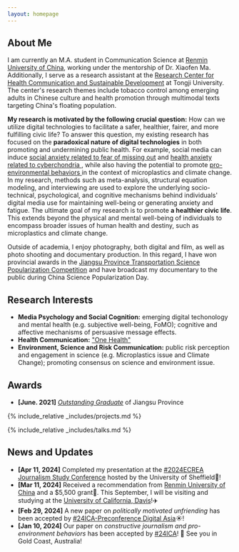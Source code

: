 ```yaml
---
layout: homepage
---
```


## About Me

<!-- I'm a <a href="https://med.nyu.edu/departments-institutes/population-health/divisions-sections-centers/biostatistics/" target="_blank"> Statistics </a> M.A. student in communication science at <a href="https://en.ruc.edu.cn/" target="_blank"> Renmin University of China</a>, -->
I am currently an M.A. student in Communication Science at <a href="https://en.ruc.edu.cn/" target="_blank">Renmin University of China</a>, working under the mentorship of Dr. Xiaofen Ma. Additionally, I serve as a research assistant at the <a href="https://am.tongji.edu.cn/EN/index.htm" target="_blank">Research Center for Health Communication and Sustainable Development</a> at Tongji University. The center's research themes include tobacco control among emerging adults in Chinese culture and health promotion through multimodal texts targeting China's floating population. 

**My research is motivated by the following crucial question:** How can we utilize digital technologies to facilitate a safer, healthier, fairer, and more fulfilling civic life? To answer this question, my existing research has focused on the **paradoxical nature of digital technologies** in both promoting and undermining public health. For example, social media can induce <a href="assets/FoMO.pdf" target="_blank"> social anxiety related to fear of missing out</a> and <a href="assets/cyberchondria.pdf" target="_blank"> health anxiety related to cyberchondria </a>, while also having the potential to promote <a href="assets/PEBs.pdf" target="_blank"> pro-environmental behaviors </a> in the context of microplastics and climate change. In my research, methods such as meta-analysis, structural equation modeling, and interviewing are used to explore the underlying socio-technical, psychological, and cognitive mechanisms behind individuals' digital media use for maintaining well-being or generating anxiety and fatigue. The ultimate goal of my research is to promote **a healthier civic life**. This extends beyond the physical and mental well-being of individuals to encompass broader issues of human health and destiny, such as microplastics and climate change.

<!-- 
I am an alumnus of the <a href="https://opencasestudies.github.io/" target="_blank"> Open Case Study Project</a> at <a href="https://www.jhsph.edu/" target="_blank"> the Bloomberg School of Public Health </a> of <a href="https://www.jhu.edu/" target="_blank"> the Johns Hopkins University</a>. -->

Outside of academia, I enjoy photography, both digital and film, as well as photo shooting and documentary production. In this regard, I have won provincial awards in the <a href="http://jscts.org.cn/web/notice.php?content=true&newid=27" target="_blank"> Jiangsu Province Transportation Science Popularization Competition</a> and have broadcast my documentary to the public during China Science Popularization Day.


## Research Interests
- **Media Psychology and Social Cognition:** emerging digital techonology and mental health (e.g. subjective well-being, FoMO); cognitive and affective mechanisms of persuasive message effects.
- **Health Communication:** <a href="https://www.who.int/news-room/fact-sheets/detail/one-health" target="_blank"> "One Health"</a>
- **Environment, Science and Risk Communication:** public risk perception and engagement in science (e.g. Microplastics issue and Climate Change); promoting consensus on science and environment issue.

## Awards
- **[June. 2021]** <a href="https://jyt.jiangsu.gov.cn/art/2021/6/10/art_58382_9846695.html" target="_blank">*Outstanding Graduate*</a> of Jiangsu Province


<!-- {% include_relative _includes/publications.md %} -->

{% include_relative _includes/projects.md %}

{% include_relative _includes/talks.md %}





## News and Updates
- **[Apr 11, 2024]** Completed my presentation at the <a href="https://www.sheffield.ac.uk/journalism/research/ecrea-journalism-2024" target="_blank"> #2024ECREA Journalism Study Conference</a> hosted by the University of Sheffield📝!
- **[Mar 11, 2024]** Received a recommendation from <a href="https://grs.ruc.edu.cn/info/1017/2988.htm" target="_blank"> Renmin University of China</a> and a $5,500 grant👏. This September, I will be visiting and studying at the <a href="https://communication.ucdavis.edu/" target="_blank"> University of California, Davis</a>!✈️
- **[Feb 29, 2024]** A new paper on *politically motivated unfriending* has been accepted by  <a href="https://www.icahdq.org/mpage/ICA24-digitalasia">#24ICA-Preconference Digital Asia</a>☀️! 
- **[Jan 10, 2024]** Our paper on *constructive journalism and pro-environment behaviors* has been accepted by <a href="https://www.icahdq.org/mpage/ica24" target="_blank">#24ICA</a>! 👀 See you in Gold Coast, Australia!









